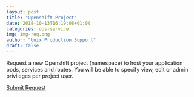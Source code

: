 ```yaml
---
layout: post
title: "Openshift Project"
date: 2018-10-13T16:19:08+01:00
categories: ops-service
img: img-req.png
author: "Unix Production Support"
draft: false
---
```

Request a new Openshift project (namespace) to host your application pods, services and routes. You will be able to specify view, edit or admin privileges per project user.


<!-- Place this tag where you want the button to render. -->
<a class="github-button" href="https://github.com/bul-ikana/hugo-cards" data-icon="octicon-star" data-size="large" data-show-count="true" aria-label="Star bul-ikana/hugo-cards on GitHub">Submit Request</a>
<!-- Place this tag in your head or just before your close body tag. -->
<script async defer src="https://buttons.github.io/buttons.js"></script
